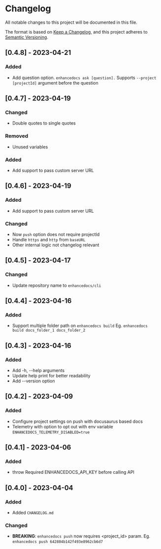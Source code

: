 # Changelog

All notable changes to this project will be documented in this file.

The format is based on [Keep a Changelog](https://keepachangelog.com/en/1.0.0/),
and this project adheres to [Semantic Versioning](https://semver.org/spec/v2.0.0.html).

## [0.4.8] - 2023-04-21

### Added
- Add question option. `enhancedocs ask [question].` Supports `--project [projectId]` argument before the question

## [0.4.7] - 2023-04-19

### Changed
- Double quotes to single quotes

### Removed
- Unused variables

### Added
- Add support to pass custom server URL

## [0.4.6] - 2023-04-19

### Added
- Add support to pass custom server URL

### Changed
- Now `push` option does not require projectId
- Handle `https` and `http` from `baseURL`
- Other internal logic not changelog relevant

## [0.4.5] - 2023-04-17

### Changed
- Update repository name to `enhancedocs/cli`

## [0.4.4] - 2023-04-16

### Added
- Support multiple folder path on `enhancedocs build` Eg. `enhancedocs build docs_folder_1 docs_folder_2`

## [0.4.3] - 2023-04-16

### Added
- Add -h, --help arguments
- Update help print for better readability
- Add --version option

## [0.4.2] - 2023-04-09

### Added
- Configure project settings on push with docusaurus based docs
- Telemetry with option to opt out with env variable `ENHANCEDOCS_TELEMETRY_DISABLED=true`

## [0.4.1] - 2023-04-06

### Added
- throw Required ENHANCEDOCS_API_KEY before calling API

## [0.4.0] - 2023-04-04

### Added
- Added `CHANGELOG.md`

### Changed

- **BREAKING**: `enhancedocs push` now requires <project_id> param. Eg. `enhancedocs push 642804b142f493e8962cb6d7`
